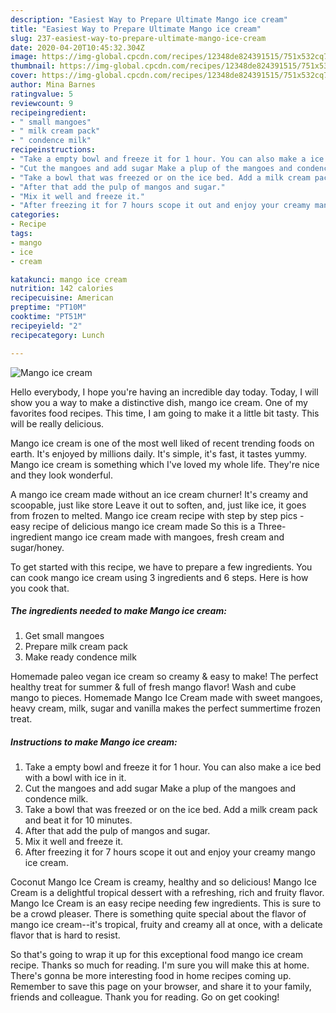 ```yaml
---
description: "Easiest Way to Prepare Ultimate Mango ice cream"
title: "Easiest Way to Prepare Ultimate Mango ice cream"
slug: 237-easiest-way-to-prepare-ultimate-mango-ice-cream
date: 2020-04-20T10:45:32.304Z
image: https://img-global.cpcdn.com/recipes/12348de824391515/751x532cq70/mango-ice-cream-recipe-main-photo.jpg
thumbnail: https://img-global.cpcdn.com/recipes/12348de824391515/751x532cq70/mango-ice-cream-recipe-main-photo.jpg
cover: https://img-global.cpcdn.com/recipes/12348de824391515/751x532cq70/mango-ice-cream-recipe-main-photo.jpg
author: Mina Barnes
ratingvalue: 5
reviewcount: 9
recipeingredient:
- " small mangoes"
- " milk cream pack"
- " condence milk"
recipeinstructions:
- "Take a empty bowl and freeze it for 1 hour. You can also make a ice bed with a bowl with ice in it."
- "Cut the mangoes and add sugar Make a plup of the mangoes and condence milk."
- "Take a bowl that was freezed or on the ice bed. Add a milk cream pack and beat it for 10 minutes."
- "After that add the pulp of mangos and sugar."
- "Mix it well and freeze it."
- "After freezing it for 7 hours scope it out and enjoy your creamy mango ice cream."
categories:
- Recipe
tags:
- mango
- ice
- cream

katakunci: mango ice cream 
nutrition: 142 calories
recipecuisine: American
preptime: "PT10M"
cooktime: "PT51M"
recipeyield: "2"
recipecategory: Lunch

---
```



![Mango ice cream](https://img-global.cpcdn.com/recipes/12348de824391515/751x532cq70/mango-ice-cream-recipe-main-photo.jpg)

Hello everybody, I hope you're having an incredible day today. Today, I will show you a way to make a distinctive dish, mango ice cream. One of my favorites food recipes. This time, I am going to make it a little bit tasty. This will be really delicious.

Mango ice cream is one of the most well liked of recent trending foods on earth. It's enjoyed by millions daily. It's simple, it's fast, it tastes yummy. Mango ice cream is something which I've loved my whole life. They're nice and they look wonderful.

A mango ice cream made without an ice cream churner! It&#39;s creamy and scoopable, just like store Leave it out to soften, and, just like ice, it goes from frozen to melted. Mango ice cream recipe with step by step pics - easy recipe of delicious mango ice cream made So this is a Three-ingredient mango ice cream made with mangoes, fresh cream and sugar/honey.


To get started with this recipe, we have to prepare a few ingredients. You can cook mango ice cream using 3 ingredients and 6 steps. Here is how you cook that.

<!--inarticleads1-->

##### The ingredients needed to make Mango ice cream:

1. Get  small mangoes
1. Prepare  milk cream pack
1. Make ready  condence milk


Homemade paleo vegan ice cream so creamy &amp; easy to make! The perfect healthy treat for summer &amp; full of fresh mango flavor! Wash and cube mango to pieces. Homemade Mango Ice Cream made with sweet mangoes, heavy cream, milk, sugar and vanilla makes the perfect summertime frozen treat. 

<!--inarticleads2-->

##### Instructions to make Mango ice cream:

1. Take a empty bowl and freeze it for 1 hour. You can also make a ice bed with a bowl with ice in it.
1. Cut the mangoes and add sugar Make a plup of the mangoes and condence milk.
1. Take a bowl that was freezed or on the ice bed. Add a milk cream pack and beat it for 10 minutes.
1. After that add the pulp of mangos and sugar.
1. Mix it well and freeze it.
1. After freezing it for 7 hours scope it out and enjoy your creamy mango ice cream.


Coconut Mango Ice Cream is creamy, healthy and so delicious! Mango Ice Cream is a delightful tropical dessert with a refreshing, rich and fruity flavor. Mango Ice Cream is an easy recipe needing few ingredients. This is sure to be a crowd pleaser. There is something quite special about the flavor of mango ice cream--it&#39;s tropical, fruity and creamy all at once, with a delicate flavor that is hard to resist. 

So that's going to wrap it up for this exceptional food mango ice cream recipe. Thanks so much for reading. I'm sure you will make this at home. There's gonna be more interesting food in home recipes coming up. Remember to save this page on your browser, and share it to your family, friends and colleague. Thank you for reading. Go on get cooking!
